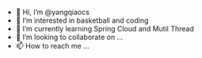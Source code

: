 - 👋 Hi, I’m @yangqiaocs
- 👀 I’m interested in basketball and coding
- 🌱 I’m currently learning Spring Cloud and Mutil Thread
- 💞️ I’m looking to collaborate on ...
- 📫 How to reach me ...

<!---
yangqiaocs/yangqiaocs is a ✨ special ✨ repository because its `README.md` (this file) appears on your GitHub profile.
You can click the Preview link to take a look at your changes.
--->
